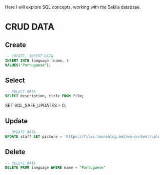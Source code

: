  Here I will explore SQL concepts, working with the Sakila database.


# CRUD DATA
## Create

```sql
-- CREATE, INSERT DATA
INSERT INTO language (name, )
VALUES("Portuguese");
```


## Select
```sql
-- SELECT DATA
SELECT description, title FROM film;
```

SET SQL_SAFE_UPDATES = 0;

## Update
```sql
-- UPDATE DATA 
UPDATE staff SET picture = 'https://files.tecnoblog.net/wp-content/uploads/2019/02/thispersondoesnotexist.jpg' WHERE first_name = 'Mike' 
```

## Delete

```sql
-- DELETE DATA 
DELETE FROM language WHERE name = "Portuguese"
```

